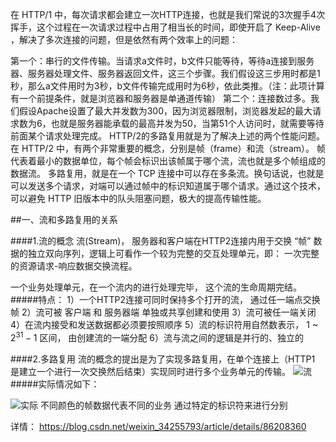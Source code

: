 
在 HTTP/1 中，每次请求都会建立一次HTTP连接，也就是我们常说的3次握手4次挥手，这个过程在一次请求过程中占用了相当长的时间，即使开启了 Keep-Alive ，解决了多次连接的问题，但是依然有两个效率上的问题：

第一个：串行的文件传输。当请求a文件时，b文件只能等待，等待a连接到服务器、服务器处理文件、服务器返回文件，这三个步骤。我们假设这三步用时都是1秒，那么a文件用时为3秒，b文件传输完成用时为6秒，依此类推。（注：此项计算有一个前提条件，就是浏览器和服务器是单通道传输）
第二个：连接数过多。我们假设Apache设置了最大并发数为300，因为浏览器限制，浏览器发起的最大请求数为6，也就是服务器能承载的最高并发为50，当第51个人访问时，就需要等待前面某个请求处理完成。
HTTP/2的多路复用就是为了解决上述的两个性能问题。
在 HTTP/2 中，有两个非常重要的概念，分别是帧（frame）和流（stream）。
帧代表着最小的数据单位，每个帧会标识出该帧属于哪个流，流也就是多个帧组成的数据流。
多路复用，就是在一个 TCP 连接中可以存在多条流。换句话说，也就是可以发送多个请求，对端可以通过帧中的标识知道属于哪个请求。通过这个技术，可以避免 HTTP 旧版本中的队头阻塞问题，极大的提高传输性能。

##一、流和多路复用的关系

####1.流的概念
  流(Stream)， 服务器和客户端在HTTP2连接内用于交换 “帧” 数据的独立双向序列，逻辑上可看作一个较为完整的交互处理单元，即： 一次完整的资源请求-响应数据交换流程。
  
  一个业务处理单元，在一个流内的进行处理完毕， 这个流的生命周期完结。
#####特点：
  1）一个HTTP2连接可同时保持多个打开的流， 通过任一端点交换帧
  2）流可被 客户端 和 服务器端 单独或共享创建和使用
  3）流可被任一端关闭
  4）在流内接受和发送数据都必须要按照顺序
  5）流的标识符用自然数表示， $1$ ~ $2^{31}-1$ 区间， 由创建流的一端分配
  6）流与流之间的逻辑是并行的、独立的

####2.多路复用
  流的概念的提出是为了实现多路复用，在单个连接上（HTTP1 是建立一个进行一次交换然后结束）实现同时进行多个业务单元的传输。
![流](http://www.blogjava.net/images/blogjava_net/yongboy/Windows-Live-Writer/5264ea818301_D4ED/one_http2_connection_thumb_1.png)
#####实际情况如下：

![实际](http://www.blogjava.net/images/blogjava_net/yongboy/Windows-Live-Writer/5264ea818301_D4ED/http2_multiplexing_real_thumb.png)
不同颜色的帧数据代表不同的业务 通过特定的标识符来进行分别

详情： https://blog.csdn.net/weixin_34255793/article/details/86208360